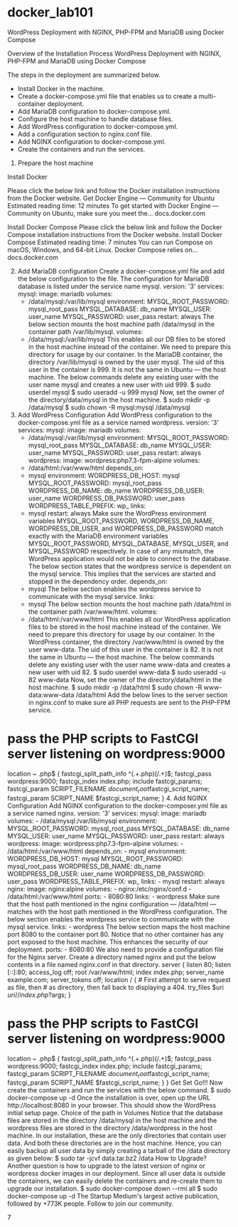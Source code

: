 # docker_lab101
WordPress Deployment with NGINX, PHP-FPM and MariaDB using Docker Compose

Overview of the Installation Process
WordPress Deployment with NGINX, PHP-FPM and MariaDB using Docker Compose

The steps in the deployment are summarized below.
* Install Docker in the machine.
* Create a docker-compose.yml file that enables us to create a multi-container deployment.
* Add MariaDB configuration to docker-compose.yml.
* Configure the host machine to handle database files.
* Add WordPress configuration to docker-compose.yml.
* Add a configuration section to nginx.conf file.
* Add NGINX configuration to docker-compose.yml.
* Create the containers and run the services.

1. Prepare the host machine

Install Docker

Please click the below link and follow the Docker installation instructions from the Docker website.
Get Docker Engine — Community for Ubuntu
Estimated reading time: 12 minutes To get started with Docker Engine — Community on Ubuntu, make sure you meet the…
docs.docker.com

Install Docker Compose
Please click the below link and follow the Docker Compose installation instructions from the Docker website.
Install Docker Compose
Estimated reading time: 7 minutes You can run Compose on macOS, Windows, and 64-bit Linux. Docker Compose relies on…
docs.docker.com

2. Add MariaDB configuration
Create a docker-compose.yml file and add the below configuration to the file. The configuration for MariaDB database is listed under the service name mysql.
version: '3'
services:
  mysql:
    image: mariadb
    volumes:
      - /data/mysql:/var/lib/mysql
    environment:
      MYSQL_ROOT_PASSWORD: mysql_root_pass
      MYSQL_DATABASE: db_name
      MYSQL_USER: user_name
      MYSQL_PASSWORD: user_pass
    restart: always
The below section mounts the host machine path /data/mysql in the container path /var/lib/mysql.
    volumes:
      - /data/mysql:/var/lib/mysql
This enables all our DB files to be stored in the host machine instead of the container. We need to prepare this directory for usage by our container.
In the MariaDB container, the directory /var/lib/mysql is owned by the user mysql. The uid of this user in the container is 999. It is not the same in Ubuntu — the host machine. The below commands delete any existing user with the user name mysql and creates a new user with uid 999.
$ sudo userdel mysql
$ sudo useradd -u 999 mysql
Now, set the owner of the directory/data/mysql in the host machine.
$ sudo mkdir -p /data/mysql
$ sudo chown -R mysql:mysql /data/mysql
3. Add WordPress Configuration
Add WordPress configuration to the docker-compose.yml file as a service named wordpress.
version: '3'
services:
  mysql:
    image: mariadb
    volumes:
      - /data/mysql:/var/lib/mysql
    environment:
      MYSQL_ROOT_PASSWORD: mysql_root_pass
      MYSQL_DATABASE: db_name
      MYSQL_USER: user_name
      MYSQL_PASSWORD: user_pass
    restart: always
  wordpress:
    image: wordpress:php7.3-fpm-alpine
    volumes:
      - /data/html:/var/www/html
    depends_on:
      - mysql
    environment:
      WORDPRESS_DB_HOST: mysql
      MYSQL_ROOT_PASSWORD: mysql_root_pass
      WORDPRESS_DB_NAME: db_name
      WORDPRESS_DB_USER: user_name
      WORDPRESS_DB_PASSWORD: user_pass
      WORDPRESS_TABLE_PREFIX: wp_
    links:
      - mysql
    restart: always
Make sure the WordPress environment variables MYSQL_ROOT_PASSWORD, WORDPRESS_DB_NAME, WORDPRESS_DB_USER, and WORDPRESS_DB_PASSWORD match exactly with the MariaDB environment variables MYSQL_ROOT_PASSWORD, MYSQL_DATABASE, MYSQL_USER, and MYSQL_PASSWORD respectively. In case of any mismatch, the WordPress application would not be able to connect to the database.
The below section states that the wordpress service is dependent on the mysql service. This implies that the services are started and stopped in the dependency order.
    depends_on:
      - mysql
The below section enables the wordpress service to communicate with the mysql service.
    links:
      - mysql
The below section mounts the host machine path /data/html in the container path /var/www/html.
    volumes:
      - /data/html:/var/www/html
This enables all our WordPress application files to be stored in the host machine instead of the container. We need to prepare this directory for usage by our container.
In the WordPress container, the directory /var/www/html is owned by the user www-data. The uid of this user in the container is 82. It is not the same in Ubuntu — the host machine. The below commands delete any existing user with the user name www-data and creates a new user with uid 82.
$ sudo userdel www-data
$ sudo useradd -u 82 www-data
Now, set the owner of the directory/data/html in the host machine.
$ sudo mkdir -p /data/html
$ sudo chown -R www-data:www-data /data/html
Add the below lines to the server section in nginx.conf to make sure all PHP requests are sent to the PHP-FPM service.
# pass the PHP scripts to FastCGI server listening on wordpress:9000
location ~ \.php$ {
  fastcgi_split_path_info ^(.+\.php)(/.+)$;
  fastcgi_pass wordpress:9000;
  fastcgi_index index.php;
  include fastcgi_params;
  fastcgi_param SCRIPT_FILENAME $document_root$fastcgi_script_name;
  fastcgi_param SCRIPT_NAME $fastcgi_script_name;
}
4. Add NGINX Configuration
Add NGINX configuration to the docker-composer.yml file as a service named nginx.
version: '3'
services:
  mysql:
    image: mariadb
    volumes:
      - /data/mysql:/var/lib/mysql
    environment:
      MYSQL_ROOT_PASSWORD: mysql_root_pass
      MYSQL_DATABASE: db_name
      MYSQL_USER: user_name
      MYSQL_PASSWORD: user_pass
    restart: always
  wordpress:
    image: wordpress:php7.3-fpm-alpine
    volumes:
      - /data/html:/var/www/html
    depends_on:
      - mysql
    environment:
      WORDPRESS_DB_HOST: mysql
      MYSQL_ROOT_PASSWORD: mysql_root_pass
      WORDPRESS_DB_NAME: db_name
      WORDPRESS_DB_USER: user_name
      WORDPRESS_DB_PASSWORD: user_pass
      WORDPRESS_TABLE_PREFIX: wp_
    links:
      - mysql
    restart: always
  nginx:
    image: nginx:alpine
    volumes:
      - nginx:/etc/nginx/conf.d
      - /data/html:/var/www/html
    ports:
      - 8080:80
    links:
      - wordpress
Make sure that the host path mentioned in the nginx configuration — /data/html — matches with the host path mentioned in the WordPress configuration.
The below section enables the wordpress service to communicate with the mysql service.
links:
      - wordpress
The below section maps the host machine port 8080 to the container port 80. Notice that no other container has any port exposed to the host machine. This enhances the security of our deployment.
ports:
      - 8080:80
We also need to provide a configuration file for the Nginx server. Create a directory named nginx and put the below contents in a file named nginx.conf in that directory.
server {
  listen 80;
  listen [::]:80;
  access_log off;
  root /var/www/html;
  index index.php;
  server_name example.com;
  server_tokens off;
  location / {
    # First attempt to serve request as file, then
    # as directory, then fall back to displaying a 404.
    try_files $uri $uri/ /index.php?$args;
  }
  # pass the PHP scripts to FastCGI server listening on wordpress:9000
  location ~ \.php$ {
    fastcgi_split_path_info ^(.+\.php)(/.+)$;
    fastcgi_pass wordpress:9000;
    fastcgi_index index.php;
    include fastcgi_params;
    fastcgi_param SCRIPT_FILENAME $document_root$fastcgi_script_name;
    fastcgi_param SCRIPT_NAME $fastcgi_script_name;
  }
}
Get Set Go!!!
Now create the containers and run the services with the below command.
$ sudo docker-compose up -d
Once the installation is over, open up the URL http://localhost:8080 in your browser. This should show the WordPress initial setup page.
Choice of the path in Volumes
Notice that the database files are stored in the directory /data/mysql in the host machine and the wordpress files are stored in the directory /data/wordpress in the host machine. In our installation, these are the only directories that contain user data. And both these directories are in the host machine. Hence, you can easily backup all user data by simply creating a tarball of the /data directory as given below:
$ sudo tar -jcvf data.tar.bz2 /data
How to Upgrade?
Another question is how to upgrade to the latest version of nginx or wordpress docker images in our deployment. Since all user data is outside the containers, we can easily delete the containers and re-create them to upgrade our installation.
$ sudo docker-compose down --rmi all
$ sudo docker-compose up -d
The Startup
Medium's largest active publication, followed by +773K people. Follow to join our community.





7

